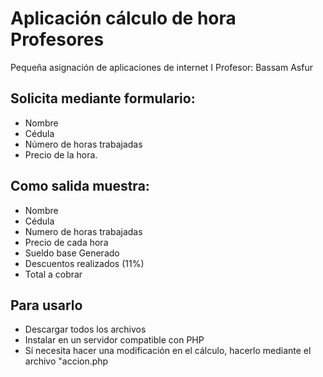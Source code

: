 # Aplicación cálculo de hora Profesores
Pequeña asignación de aplicaciones de internet I 
Profesor: Bassam Asfur

## Solicita mediante formulario:
- Nombre 
- Cédula
- Número de horas trabajadas
- Precio de la hora.

## Como salida muestra: 
- Nombre
- Cédula
- Numero de horas trabajadas
- Precio de cada hora 
- Sueldo base Generado
- Descuentos realizados (11%)
- Total a cobrar

## Para usarlo
- Descargar todos los archivos
- Instalar en un servidor compatible con PHP 
- Sí necesita hacer una modificación en el cálculo, hacerlo mediante el archivo "accion.php

